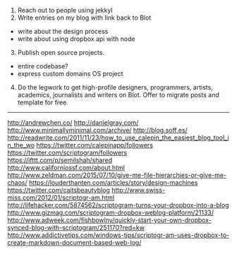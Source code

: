 1. Reach out to people using jekkyl
2. Write entries on my blog with link back to Blot
- write about the design process
- write about using dropbox api with node
3. Publish open source projects.
- entire codebase?
- express custom domains OS project
4. Do the legwork to get high-profile designers, programmers, artists, academics, journalists and writers on Blot. Offer to migrate posts and template for free. 

-------------

http://andrewchen.co/
http://danielgray.com/
http://www.minimallyminimal.com/archive/
http://blog.soff.es/
http://readwrite.com/2011/11/23/how_to_use_calepin_the_easiest_blog_tool_in_the_wo
https://twitter.com/calepinapp/followers
https://twitter.com/scriptogram/followers
https://ifttt.com/p/semilshah/shared
http://www.californiossf.com/about.html
http://www.zeldman.com/2015/07/10/give-me-file-hierarchies-or-give-me-chaos/
https://louderthanten.com/articles/story/design-machines
https://twitter.com/caitsbeautyblog
http://www.swiss-miss.com/2012/01/scriptogr-am.html
http://lifehacker.com/5874562/scriptogram-turns-your-dropbox-into-a-blog
http://www.gizmag.com/scriptogram-dropbox-weblog-platform/21133/
http://www.adweek.com/fishbowlny/quickly-start-your-own-dropbox-synced-blog-with-scriptogram/251170?red=kw
http://www.addictivetips.com/windows-tips/scriptogr-am-uses-dropbox-to-create-markdown-document-based-web-log/